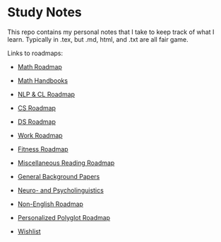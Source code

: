 # Study Notes

This repo contains my personal notes that I take to keep track of what I learn.
Typically in .tex, but .md, html, and .txt are all fair game.

Links to roadmaps:

* [Math Roadmap](https://www.notion.so/isaacriley/Math-Roadmap-56469961413643eda505fd6ee49306a7)

* [Math Handbooks](https://www.notion.so/isaacriley/Math-Handbooks-58f99365ac5f46a3bd230128b74bc086)

* [NLP & CL Roadmap](https://www.notion.so/isaacriley/NLP-CL-Roadmap-205cbedc7fe14bf7bdf7eb70ec3650e4)

* [CS Roadmap](https://www.notion.so/isaacriley/CS-Roadmap-4c5170d2c5b347c78d2f3afb89534225)

* [DS Roadmap](https://www.notion.so/isaacriley/DS-Roadmap-ef09ebe82f4d477b85cb2ad0a7c27d09)

* [Work Roadmap](https://www.notion.so/isaacriley/Work-Roadmap-6f30fc9d100f4cbe8f5dddd2a80c14ff?pvs=4)

* [Fitness Roadmap](https://www.notion.so/isaacriley/Fitness-und-Routinen-7eb2579bfe2545af8eea3d59c7dd3468)

* [Miscellaneous Reading Roadmap](https://www.notion.so/isaacriley/Miscellaneous-Reading-Roadmap-7f0fa819a3f045319650a8ce170914c5)

* [General Background Papers](https://www.notion.so/isaacriley/General-Background-Papers-063c579499e9480487761b899af3f28a)

* [Neuro- and Psycholinguistics](https://www.notion.so/isaacriley/Neuro-and-Psycholinguistics-7ca04f85d42645f5ba255bc0c3224525)

* [Non-English Roadmap](https://www.notion.so/isaacriley/Non-English-Roadmap-8c60d4f46196423189d8cdd757056d40)

* [Personalized Polyglot Roadmap](https://www.notion.so/isaacriley/Personalized-Polyglot-Roadmap-da0ead801b6946f09b9462209a56205d)

* [Wishlist](https://www.notion.so/isaacriley/Wishlist-fa8561082c5540f084fea66c949141b0)
